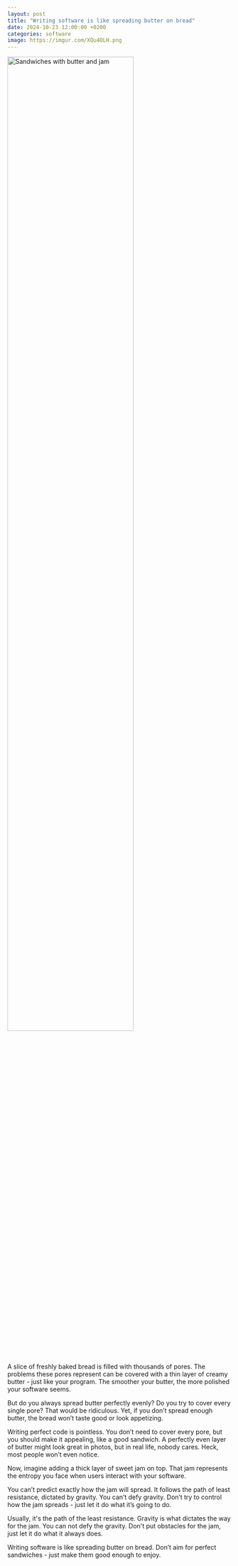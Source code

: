 ```yaml
---
layout: post
title: "Writing software is like spreading butter on bread"
date: 2024-10-23 12:00:00 +0200
categories: software
image: https://imgur.com/XQu4OLH.png
---
```


<img src="https://imgur.com/XQu4OLH.png" style="margin-bottom: 1rem; width: 75%;" alt="Sandwiches with butter and jam">
<br>
A slice of freshly baked bread is filled with thousands of pores. The problems
these pores represent can be covered with a thin layer of creamy butter - just
like your program. The smoother your butter, the more polished your software
seems.

But do you always spread butter perfectly evenly? Do you try to cover every
single pore? That would be ridiculous. Yet, if you don’t spread enough butter,
the bread won’t taste good or look appetizing.

Writing perfect code is pointless. You don’t need to cover every pore, but you
should make it appealing, like a good sandwich. A perfectly even layer of butter
might look great in photos, but in real life, nobody cares. Heck, most people
won’t even notice.

Now, imagine adding a thick layer of sweet jam on top. That jam represents the
entropy you face when users interact with your software.

You can’t predict exactly how the jam will spread. It follows the path of
least resistance, dictated by gravity. You can’t defy gravity. Don’t try to
control how the jam spreads - just let it do what it’s going to do.

Usually, it's the path of the least resistance. Gravity is what dictates the way
for the jam. You can
not defy the gravity. Don't put obstacles for the jam, just
let it do what it always does.

Writing software is like spreading butter on bread. Don’t aim for perfect
sandwiches - just make them good enough to enjoy.
